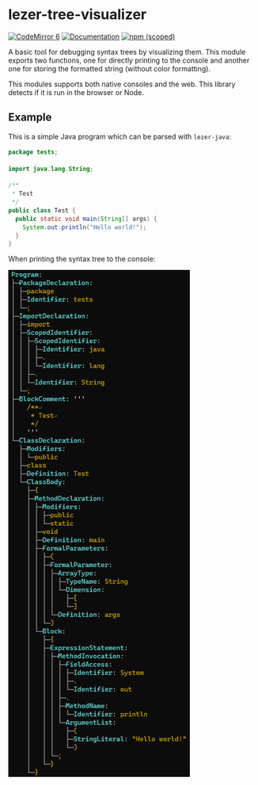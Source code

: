 # lezer-tree-visualizer

[![CodeMirror 6](https://img.shields.io/badge/CodeMirror-6-informational?logo=CodeMirror)](https://codemirror.net/6/)
[![Documentation](https://img.shields.io/badge/-Documentation-informational?logo=typescript&logoColor=white)](https://colintimbarndt.github.io/lezer-tree-visualizer/)
[![npm (scoped)](https://img.shields.io/npm/v/@colin_t/lezer-tree-visualizer)](https://www.npmjs.com/package/@colin_t/lezer-tree-visualizer)

A basic tool for debugging syntax trees by visualizing them. This module
exports two functions, one for directly printing to the console and another
one for storing the formatted string (without color formatting).

This modules supports both native consoles and the web. This library detects
if it is run in the browser or Node.

## Example

This is a simple Java program which can be parsed with `lezer-java`:

```java
package tests;

import java.lang.String;

/**
 * Test
 */
public class Test {
  public static void main(String[] args) {
    System.out.println("Hello world!");
  }
}
```

When printing the syntax tree to the console:

[![Java Tree](https://raw.githubusercontent.com/ColinTimBarndt/lezer-tree-visualizer/master/img/java-tree.png)](https://github.com/ColinTimBarndt/lezer-tree-visualizer/blob/master/img/java-tree.png)
